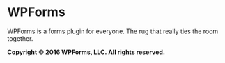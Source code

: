 WPForms
==============

WPForms is a forms plugin for everyone. The rug that really ties the room together.

**Copyright &copy; 2016 WPForms, LLC. All rights reserved.**